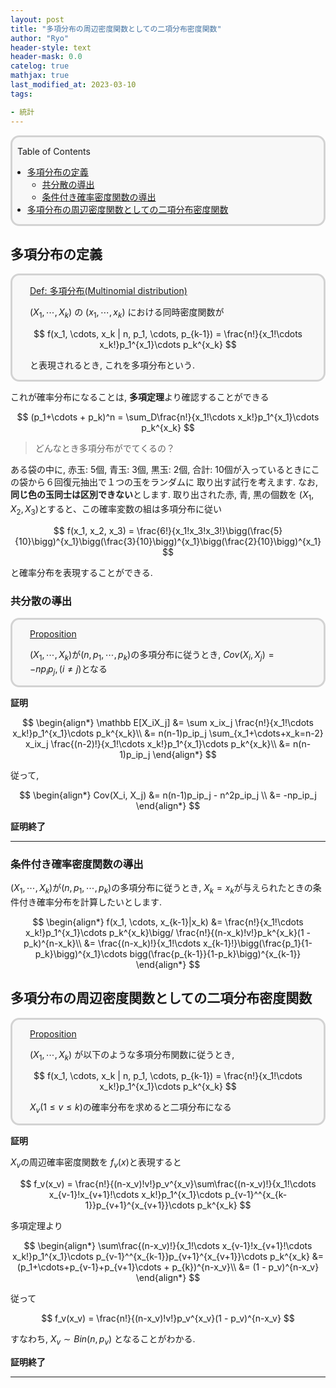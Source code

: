 ```yaml
---
layout: post
title: "多項分布の周辺密度関数としての二項分布密度関数"
author: "Ryo"
header-style: text
header-mask: 0.0
catelog: true
mathjax: true
last_modified_at: 2023-03-10
tags:

- 統計
---
```


<div style='border-radius: 1em; border-style:solid; border-color:#D3D3D3; background-color:#F8F8F8'>
<p class="h4">&nbsp;&nbsp;Table of Contents</p>
<!-- START doctoc generated TOC please keep comment here to allow auto update -->
<!-- DON'T EDIT THIS SECTION, INSTEAD RE-RUN doctoc TO UPDATE -->

- [多項分布の定義](#%E5%A4%9A%E9%A0%85%E5%88%86%E5%B8%83%E3%81%AE%E5%AE%9A%E7%BE%A9)
  - [共分散の導出](#%E5%85%B1%E5%88%86%E6%95%A3%E3%81%AE%E5%B0%8E%E5%87%BA)
  - [条件付き確率密度関数の導出](#%E6%9D%A1%E4%BB%B6%E4%BB%98%E3%81%8D%E7%A2%BA%E7%8E%87%E5%AF%86%E5%BA%A6%E9%96%A2%E6%95%B0%E3%81%AE%E5%B0%8E%E5%87%BA)
- [多項分布の周辺密度関数としての二項分布密度関数](#%E5%A4%9A%E9%A0%85%E5%88%86%E5%B8%83%E3%81%AE%E5%91%A8%E8%BE%BA%E5%AF%86%E5%BA%A6%E9%96%A2%E6%95%B0%E3%81%A8%E3%81%97%E3%81%A6%E3%81%AE%E4%BA%8C%E9%A0%85%E5%88%86%E5%B8%83%E5%AF%86%E5%BA%A6%E9%96%A2%E6%95%B0)

<!-- END doctoc generated TOC please keep comment here to allow auto update -->

</div>

## 多項分布の定義

<div style='padding-left: 2em; padding-right: 2em; border-radius: 1em; border-style:solid; border-color:#D3D3D3; background-color:#F8F8F8'>
<p class="h4"><ins>Def: 多項分布(Multinomial distribution)</ins></p>

$(X_1, \cdots, X_k)$ の $(x_1, \cdots, x_k)$ における同時密度関数が

$$
f(x_1, \cdots, x_k | n, p_1, \cdots, p_{k-1}) = \frac{n!}{x_1!\cdots x_k!}p_1^{x_1}\cdots p_k^{x_k}
$$

と表現されるとき, これを多項分布という.

</div>

これが確率分布になることは, **多項定理**より確認することができる

$$
(p_1+\cdots + p_k)^n =  \sum_D\frac{n!}{x_1!\cdots x_k!}p_1^{x_1}\cdots p_k^{x_k}
$$

> どんなとき多項分布がでてくるの？

ある袋の中に, 赤玉: 5個, 青玉: 3個, 黒玉: 2個, 合計: 10個が入っているときにこの袋から６回復元抽出で１つの玉をランダムに
取り出す試行を考えます. なお, **同じ色の玉同士は区別できない**とします. 取り出された赤, 青, 黒の個数を $(X_1, X_2, X_3)$とすると、この確率変数の組は多項分布に従い

$$
f(x_1, x_2, x_3) = \frac{6!}{x_1!x_3!x_3!}\bigg(\frac{5}{10}\bigg)^{x_1}\bigg(\frac{3}{10}\bigg)^{x_1}\bigg(\frac{2}{10}\bigg)^{x_1}
$$

と確率分布を表現することができる.

### 共分散の導出

<div style='padding-left: 2em; padding-right: 2em; border-radius: 1em; border-style:solid; border-color:#D3D3D3; background-color:#F8F8F8'>
<p class="h4"><ins>Proposition </ins></p>

$(X_1, \cdots, X_k)$が$(n, p_1, \cdots, p_k)$の多項分布に従うとき, $Cov(X_i, X_j)=-np_ip_j, (i\neq j)$となる

</div>

**証明**

$$
\begin{align*}
\mathbb E[X_iX_j] &= \sum x_ix_j \frac{n!}{x_1!\cdots x_k!}p_1^{x_1}\cdots p_k^{x_k}\\
                  &= n(n-1)p_ip_j \sum_{x_1+\cdots+x_k=n-2} x_ix_j \frac{(n-2)!}{x_1!\cdots x_k!}p_1^{x_1}\cdots p_k^{x_k}\\
                  &= n(n-1)p_ip_j
\end{align*}
$$

従って,

$$
\begin{align*}
Cov(X_i, X_j) &= n(n-1)p_ip_j - n^2p_ip_j \\
              &= -np_ip_j
\end{align*}
$$


**証明終了**

---

### 条件付き確率密度関数の導出

$(X_1, \cdots, X_k)$が$(n, p_1, \cdots, p_k)$の多項分布に従うとき, $X_k = x_k$が与えられたときの条件付き確率分布を計算したいとします.

$$
\begin{align*}
f(x_1, \cdots, x_{k-1}|x_k) &= \frac{n!}{x_1!\cdots x_k!}p_1^{x_1}\cdots p_k^{x_k}\bigg/ \frac{n!}{(n-x_k)!v!}p_k^{x_k}(1 - p_k)^{n-x_k}\\
                            &= \frac{(n-x_k)!}{x_1!\cdots x_{k-1}!}\bigg(\frac{p_1}{1-p_k}\bigg)^{x_1}\cdots bigg(\frac{p_{k-1}}{1-p_k}\bigg)^{x_{k-1}}
\end{align*}
$$


## 多項分布の周辺密度関数としての二項分布密度関数

<div style='padding-left: 2em; padding-right: 2em; border-radius: 1em; border-style:solid; border-color:#D3D3D3; background-color:#F8F8F8'>
<p class="h4"><ins>Proposition</ins></p>

$(X_1, \cdots, X_k)$ が以下のような多項分布関数に従うとき, 

$$
f(x_1, \cdots, x_k | n, p_1, \cdots, p_{k-1}) = \frac{n!}{x_1!\cdots x_k!}p_1^{x_1}\cdots p_k^{x_k}
$$

$X_v (1\leq v \leq k)$の確率分布を求めると二項分布になる

</div>

**証明**

$X_v$の周辺確率密度関数を $f_v(x)$と表現すると

$$
f_v(x_v) = \frac{n!}{(n-x_v)!v!}p_v^{x_v}\sum\frac{(n-x_v)!}{x_1!\cdots x_{v-1}!x_{v+1}!\cdots x_k!}p_1^{x_1}\cdots p_{v-1}^^{x_{k-1}}p_{v+1}^{x_{v+1}}\cdots p_k^{x_k}
$$

多項定理より

$$
\begin{align*}
\sum\frac{(n-x_v)!}{x_1!\cdots x_{v-1}!x_{v+1}!\cdots x_k!}p_1^{x_1}\cdots p_{v-1}^^{x_{k-1}}p_{v+1}^{x_{v+1}}\cdots p_k^{x_k} &= (p_1+\cdots+p_{v-1}+p_{v+1}\cdots + p_{k})^{n-x_v}\\
                 &= (1 - p_v)^{n-x_v}
\end{align*}
$$

従って

$$
f_v(x_v) = \frac{n!}{(n-x_v)!v!}p_v^{x_v}(1 - p_v)^{n-x_v}
$$


すなわち, $X_v \sim Bin(n, p_v)$ となることがわかる.

**証明終了**

---
